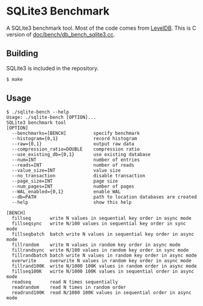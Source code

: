 # SQLite3 Benchmark

A SQLite3 benchmark tool.
Most of the code comes from [LevelDB](https://github.com/google/leveldb).
This is C version of [doc/bench/db\_bench\_sqlite3.cc](https://github.com/google/leveldb/blob/master/doc/bench/db_bench_sqlite3.cc).

## Building

SQLite3 is included in the repository.

```sh
$ make
```

## Usage

```
$ ./sqlite-bench --help
Usage: ./sqlite-bench [OPTION]...
SQLite3 benchmark tool
[OPTION]
  --benchmarks=[BENCH]          specify benchmark
  --histogram={0,1}             record histogram
  --raw={0,1}                   output raw data
  --compression_ratio=DOUBLE    compression ratio
  --use_existing_db={0,1}       use existing database
  --num=INT                     number of entries
  --reads=INT                   number of reads
  --value_size=INT              value size
  --no_transaction              disable transaction
  --page_size=INT               page size
  --num_pages=INT               number of pages
  --WAL_enabled={0,1}           enable WAL
  --db=PATH                     path to location databases are created
  --help                        show this help

[BENCH]
  fillseq       write N values in sequential key order in async mode
  fillseqsync   write N/100 values in sequential key order in sync mode
  fillseqbatch  batch write N values in sequential key order in async mode
  fillrandom    write N values in random key order in async mode
  fillrandsync  write N/100 values in random key order in sync mode
  fillrandbatch batch write N values in random key order in async mode
  overwrite     overwrite N values in random key order in async mode
  fillrand100K  write N/1000 100K values in random order in async mode
  fillseq100K   wirte N/1000 100K values in sequential order in async mode
  readseq       read N times sequentially
  readrandom    read N times in random order
  readrand100K  read N/1000 100K values in sequential order in async mode
```
